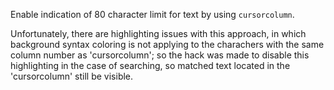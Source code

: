 Enable indication of 80 character limit for text by using `cursorcolumn`.

Unfortunately, there are highlighting issues with this approach, in which
background syntax coloring is not applying to the charachers with the same
column number as 'cursorcolumn'; so the hack was made to disable this
highlighting in the case of searching, so matched text located in the
'cursorcolumn' still be visible.
